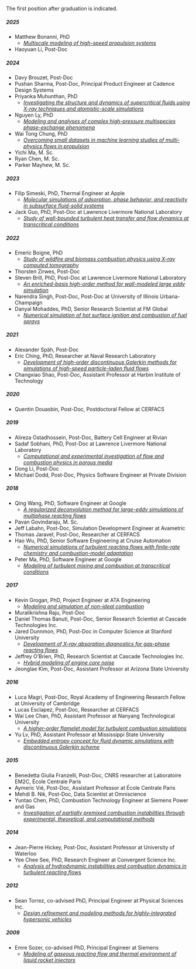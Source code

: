 The first position after graduation is indicated.

##### 2025
- Matthew Bonanni, PhD
    - [*Multiscale modeling of high-speed propulsion systems*](https://stacks.stanford.edu/file/cg360dx4750/PhD_Thesis%20Upload%20Version-augmented.pdf)
- Haoyuan Li, Post-Doc

##### 2024
- Davy Brouzet, Post-Doc
- Pushan Sharma, Post-Doc, Principal Product Engineer at Cadence Design Systems
- Priyanka Muhunthan, PhD
    - [*Investigating the structure and dynamics of supercritical fluids using X-ray techniques and atomistic-scale simulations*](https://stacks.stanford.edu/file/druid:xv363sj4970/MuhunthanPriyanka_Thesis-augmented.pdf)
- Nguyen Ly, PhD
    - [*Modeling and analyses of complex high-pressure multispecies phase-exchange phenomena*](https://stacks.stanford.edu/file/druid:tc671nm2863/Thesis_NguyenLy_Final-augmented.pdf)
- Wai Tong Chung, PhD
    - [*Overcoming small datasets in machine learning studies of multi-physics flows in propulsion*](https://stacks.stanford.edu/file/druid:xw487vj6602/WTChungPhDDissertation5June2024-augmented.pdf)
- Yichi Ma, M. Sc.
- Ryan Chen, M. Sc.
- Parker Mayhew, M. Sc.

##### 2023
- Filip Simeski, PhD, Thermal Engineer at Apple
    - [*Molecular simulations of adsorption, phase behavior, and reactivity in subsurface fluid-solid systems*](https://stacks.stanford.edu/file/druid:kd116tq5321/Simeski2023_dissertation-augmented.pdf)
- Jack Guo, PhD, Post-Doc at Lawrence Livermore National Laboratory
    - [*Study of wall-bounded turbulent heat transfer and flow dynamics at transcritical conditions*](https://stacks.stanford.edu/file/druid:hr621jr2401/Jack_Guo_thesis_final-augmented.pdf)

##### 2022
- Emeric Boigne, PhD
    - [*Study of wildfire and biomass combustion physics using X-ray computed tomography*](https://stacks.stanford.edu/file/druid:tz501vf4608/EmericThesisFinal%20Submitted-augmented.pdf)
- Thorsten Zirwes, Post-Doc
- Steven Brill, PhD, Post-Doc at Lawrence Livermore National Laboratory
    - [*An enriched-basis high-order method for wall-modeled large eddy simulation*](https://stacks.stanford.edu/file/druid:vg777rr1477/Steven_Thesis_final_no_copy-augmented.pdf)
- Narendra Singh, Post-Doc, Post-Doc at University of Illinois Urbana-Champaign
- Danyal Mohaddes, PhD, Senior Research Scientist at FM Global
    - [*Numerical simulation of hot surface ignition and combustion of fuel sprays*](https://stacks.stanford.edu/file/druid:qd297kf9064/Thesis_MohaddesKhorassani-augmented.pdf)

##### 2021
- Alexander Späh, Post-Doc
- Eric Ching, PhD, Researcher at Naval Research Laboratory
    - [*Development of high-order discontinuous Galerkin methods for simulations of high-speed particle-laden fluid flows*](https://stacks.stanford.edu/file/druid:ph076kk9546/Thesis_final-augmented.pdf)
- Changxiao Shao, Post-Doc, Assistant Professor at Harbin Institute of Technology

##### 2020
- Quentin Douasbin, Post-Doc, Postdoctoral Fellow at CERFACS

##### 2019
- Alireza Ostadhossein, Post-Doc, Battery Cell Engineer at Rivian
- Sadaf Sobhani, PhD, Post-Doc at Lawrence Livermore National Laboratory
    - [*Computational and experimental investigation of flow and combustion physics in porous media*](https://stacks.stanford.edu/file/druid:qr848tv8220/0_SUBMITTED_thesis-pages-deleted-augmented.pdf)
- Dong Li, Post-Doc
- Michael Dodd, Post-Doc, Physics Software Engineer at Private Division

##### 2018
- Qing Wang, PhD, Software Engineer at Google
    - [*A regularized deconvolution method for large-eddy simulations of multiphase reacting flows*](https://stacks.stanford.edu/file/druid:dz339vk1807/main-augmented.pdf)
- Pavan Govindaraju, M. Sc.
- Jeff Labahn, Post-Doc, Simulation Development Engineer at Avametric
- Thomas Jaravel, Post-Doc, Researcher at CERFACS
- Hao Wu, PhD, Senior Software Engineering at Cruise Automation
    - [*Numerical simulations of turbulent reacting flows with finite-rate chemistry and combustion-model adaptation*](https://stacks.stanford.edu/file/druid:xr890dw2735/thesis_final-augmented.pdf)
- Peter Ma, PhD, Software Engineer at Google
    - [*Modeling of turbulent mixing and combustion at transcritical conditions*](https://stacks.stanford.edu/file/druid:xb567kv4007/thesis-augmented.pdf)

##### 2017
- Kevin Grogan, PhD, Project Engineer at ATA Engineering
    - [*Modeling and simulation of non-ideal combustion*](https://stacks.stanford.edu/file/druid:wg011yr4003/Main-augmented.pdf)
- Muralikrishna Raju, Post-Doc
- Daniel Thomas Banuti, Post-Doc, Senior Research Scientist at Cascade Technologies Inc.
- Jared Dunnmon, PhD, Post-Doc in Computer Science at Stanford University
    - [*Development of X-ray absorption diagnostics for gas-phase reacting flows*](https://stacks.stanford.edu/file/druid:fk069hr3117/Sept1SubmissionDunnmonThesis%20-%20Adobe-augmented.pdf)
- Jeffrey O’Brien, PhD, Research Scientist at Cascade Technologies Inc.
    - [*Hybrid modeling of engine core noise*](https://stacks.stanford.edu/file/druid:sv185sh2553/thesis17_OBRIEN_FINAL-augmented.pdf)
- Jeonglae Kim, Post-Doc, Assistant Professor at Arizona State University

##### 2016
- Luca Magri, Post-Doc, Royal Academy of Engineering Research Fellow at University of Cambridge
- Lucas Esclapez, Post-Doc, Researcher at CERFACS
- Wai Lee Chan, PhD, Assistant Professor at Nanyang Technological University
    - [*A higher-order flamelet model for turbulent combustion simulations*](https://deepblue.lib.umich.edu/handle/2027.42/133466)
- Yu Lv, PhD, Assistant Professor at Mississippi State University
    - [*Embedded entropy concept for fluid dynamic simulations with discontinuous Galerkin scheme*](https://stacks.stanford.edu/file/druid:gm681pq2419/thesis_submit-augmented.pdf)

##### 2015
- Benedetta Giulia Franzelli, Post-Doc, CNRS researcher at Laboratoire EM2C, École Centrale Paris
- Aymeric Vié, Post-Doc, Assistant Professor at École Centrale Paris
- Mehdi B. Nik, Post-Doc, Data Scientist at Omniscience
- Yuntao Chen, PhD, Combustion Technology Engineer at Siemens Power and Gas
    - [*Investigation of partially premixed combustion instabilities through experimental, theoretical, and computational methods*](https://deepblue.lib.umich.edu/handle/2027.42/111342)

##### 2014
- Jean-Pierre Hickey, Post-Doc, Assistant Professor at University of Waterloo
- Yee Chee See, PhD, Research Engineer at Convergent Science Inc.
    - [*Analysis of hydrodynamic instabilities and combustion dynamics in turbulent reacting flow*s](https://deepblue.lib.umich.edu/handle/2027.42/107148)

##### 2012
- Sean Torrez, co-advised PhD, Principal Engineer at Physical Sciences Inc.
    - [*Design refinement and modeling methods for highly-integrated hypersonic vehicles*](https://deepblue.lib.umich.edu/handle/2027.42/93832)

##### 2009
- Emre Sozer, co-advised PhD, Principal Engineer at Siemens
    - [*Modeling of gaseous reacting flow and thermal environment of liquid rocket injectors*](https://deepblue.lib.umich.edu/handle/2027.42/77684)

